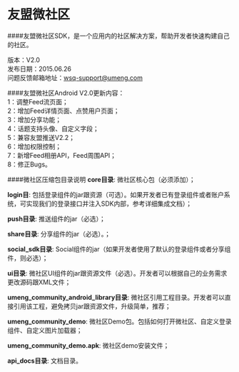 友盟微社区
===========================
####友盟微社区SDK，是一个应用内的社区解决方案，帮助开发者快速构建自己的社区。

版本：V2.0    
发布日期：2015.06.26       
问题反馈邮箱地址：wsq-support@umeng.com

####友盟微社区Android V2.0更新内容：   
1：调整Feed流页面；   
2：增加Feed详情页面、点赞用户页面；   
3：增加分享功能；   
4：话题支持头像、自定义字段；   
5：兼容友盟推送V2.2；    
6：增加权限控制；   
7：新增Feed相册API，Feed周围API；  
8：修正Bugs。    

####微社区压缩包目录说明
**core目录**: 微社区核心包（必须添加）；    

**login目**: 包括登录组件的jar跟资源（可选）。如果开发者已有登录组件或者账户系统，可实现我们的登录接口并注入SDK内部，参考详细集成文档）；    

**push目录**: 推送组件的jar（必选）；

**share目录**: 分享组件的jar（必选）。；

**social_sdk目录**: Social组件的jar（如果开发者使用了默认的登录组件或者分享组件，则必选）；     

**ui目录**: 微社区UI组件的jar跟资源文件（必选）。开发者可以根据自己的业务需求更改源码跟XML文件；     

**umeng_community_android_library目录**: 微社区引用工程目录。开发者可以直接引用该工程，避免拷贝jar跟资源文件，升级简单，推荐；    

**umeng_community_demo**: 微社区Demo包。包括如何打开微社区、自定义登录组件、自定义图片加载器；    

**umeng_community_demo.apk**: 微社区demo安装文件；

**api_docs目录**: 文档目录。

